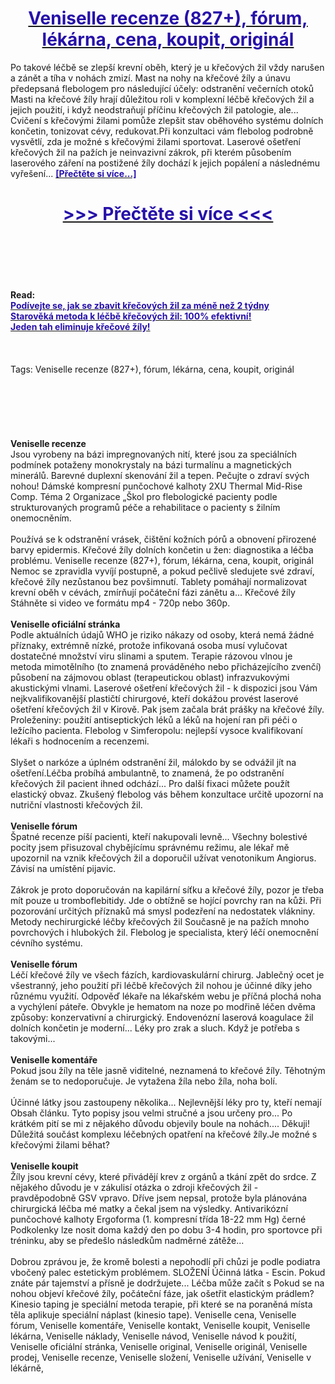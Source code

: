 <h1 style="text-align: center;"><a href="https://rew.guromsent.ru/LSXytF56?sub_id_1=cz-newb-veniselle-new1"><strong><span style="color: rgb(38, 17, 169);">Veniselle recenze (827+), fórum, lékárna, cena, koupit, originál</span></strong></a></h1>
<p>Po takové léčbě se zlepší krevní oběh, který je u křečových žil vždy narušen a zánět a tíha v nohách zmizí. Mast na nohy na křečové žíly a únavu předepsaná flebologem pro následující účely: odstranění večerních otoků Masti na křečové žíly hrají důležitou roli v komplexní léčbě křečových žil a jejich použití, i když neodstraňují příčinu křečových žil patologie, ale... Cvičení s křečovými žilami pomůže zlepšit stav oběhového systému dolních končetin, tonizovat cévy, redukovat.Při konzultaci vám flebolog podrobně vysvětlí, zda je možné s křečovými žilami sportovat. Laserové ošetření křečových žil na pažích je neinvazivní zákrok, při kterém působením laserového záření na postižené žíly dochází k jejich popálení a následnému vyřešení... <strong><a href="https://rew.guromsent.ru/LSXytF56?sub_id_1=cz-newb-veniselle-new1"><span style="color: rgb(38, 17, 169);">[Přečtěte si více...]</span></a></strong></p>
<h1 style="text-align: center;"><a href="https://rew.guromsent.ru/LSXytF56?sub_id_1=cz-newb-veniselle-new1"><strong><span style="color: rgb(38, 17, 169);"> >>> Přečtěte si více <<< </span></strong></a></h1>
<br>
<br>
<br>
<br>
<br>
<b>Read:</b><br>
<b><a href="https://rew.guromsent.ru/LSXytF56?sub_id_1=cz-newb-veniselle-new1"><span style="color: rgb(38, 17, 169);">Podívejte se, jak se zbavit křečových žil za méně než 2 týdny</span></a></b><br>
<b><a href="https://rew.guromsent.ru/LSXytF56?sub_id_1=cz-newb-veniselle-new1"><span style="color: rgb(38, 17, 169);">Starověká metoda k léčbě křečových žil: 100% efektivní!</span></a></b><br>
<b><a href="https://rew.guromsent.ru/LSXytF56?sub_id_1=cz-newb-veniselle-new1"><span style="color: rgb(38, 17, 169);">Jeden tah eliminuje křečové žíly!</span></a></b><br>
<br><br><br>
Tags: Veniselle recenze (827+), fórum, lékárna, cena, koupit, originál<br><br><br><br><br><br><br>
<b>Veniselle recenze</b><br>
Jsou vyrobeny na bázi impregnovaných nití, které jsou za speciálních podmínek potaženy monokrystaly na bázi turmalínu a magnetických minerálů. Barevné duplexní skenování žil a tepen. Pečujte o zdraví svých nohou! Dámské kompresní punčochové kalhoty 2XU Thermal Mid-Rise Comp. Téma 2 Organizace „Škol pro flebologické pacienty podle strukturovaných programů péče a rehabilitace o pacienty s žilním onemocněním.
<br><br>
Používá se k odstranění vrásek, čištění kožních pórů a obnovení přirozené barvy epidermis. Křečové žíly dolních končetin u žen: diagnostika a léčba problému. Veniselle recenze (827+), fórum, lékárna, cena, koupit, originál Nemoc se zpravidla vyvíjí postupně, a pokud pečlivě sledujete své zdraví, křečové žíly nezůstanou bez povšimnutí. Tablety pomáhají normalizovat krevní oběh v cévách, zmírňují počáteční fázi zánětu a... Křečové žíly Stáhněte si video ve formátu mp4 - 720p nebo 360p.
<br><br>
<b>Veniselle oficiální stránka</b><br>
Podle aktuálních údajů WHO je riziko nákazy od osoby, která nemá žádné příznaky, extrémně nízké, protože infikovaná osoba musí vylučovat dostatečné množství viru slinami a sputem. Terapie rázovou vlnou je metoda mimotělního (to znamená prováděného nebo přicházejícího zvenčí) působení na zájmovou oblast (terapeutickou oblast) infrazvukovými akustickými vlnami. Laserové ošetření křečových žil - k dispozici jsou Vám nejkvalifikovanější plastičtí chirurgové, kteří dokážou provést laserové ošetření křečových žil v Kirově. Pak jsem začala brát prášky na křečové žíly. Proleženiny: použití antiseptických léků a léků na hojení ran při péči o ležícího pacienta. Flebolog v Simferopolu: nejlepší vysoce kvalifikovaní lékaři s hodnocením a recenzemi.
<br><br>
Slyšet o narkóze a úplném odstranění žil, málokdo by se odvážil jít na ošetření.Léčba probíhá ambulantně, to znamená, že po odstranění křečových žil pacient ihned odchází... Pro další fixaci můžete použít elastický obvaz. Zkušený flebolog vás během konzultace určitě upozorní na nutriční vlastnosti křečových žil.
<br><br>
<b>Veniselle fórum</b><br>
Špatné recenze píší pacienti, kteří nakupovali levně... Všechny bolestivé pocity jsem přisuzoval chybějícímu správnému režimu, ale lékař mě upozornil na vznik křečových žil a doporučil užívat venotonikum Angiorus. Závisí na umístění pijavic.
<br><br>
Zákrok je proto doporučován na kapilární síťku a křečové žíly, pozor je třeba mít pouze u tromboflebitidy. Jde o obtížně se hojící povrchy ran na kůži. Při pozorování určitých příznaků má smysl podezření na nedostatek vlákniny. Metody nechirurgické léčby křečových žil Současně je na pažích mnoho povrchových i hlubokých žil. Flebolog je specialista, který léčí onemocnění cévního systému.
<br><br>
<b>Veniselle fórum</b><br>
Léčí křečové žíly ve všech fázích, kardiovaskulární chirurg. Jablečný ocet je všestranný, jeho použití při léčbě křečových žil nohou je účinné díky jeho různému využití. Odpověď lékaře na lékařském webu je příčná plochá noha a vychýlení páteře. Obvykle je hematom na noze po modřině léčen dvěma způsoby: konzervativní a chirurgický. Endovenózní laserová koagulace žil dolních končetin je moderní... Léky pro zrak a sluch. Když je potřeba s takovými...
<br><br>
<b>Veniselle komentáře</b><br>
Pokud jsou žíly na těle jasně viditelné, neznamená to křečové žíly. Těhotným ženám se to nedoporučuje. Je vytažena žíla nebo žíla, noha bolí.
<br><br>
Účinné látky jsou zastoupeny několika... Nejlevnější léky pro ty, kteří nemají Obsah článku. Tyto popisy jsou velmi stručné a jsou určeny pro... Po krátkém pití se mi z nějakého důvodu objevily boule na nohách.... Děkuji! Důležitá součást komplexu léčebných opatření na křečové žíly.Je možné s křečovými žilami běhat?
<br><br>
<b>Veniselle koupit</b><br>
Žíly jsou krevní cévy, které přivádějí krev z orgánů a tkání zpět do srdce. Z nějakého důvodu je v zákulisí otázka o zdroji křečových žil - pravděpodobně GSV vpravo. Dříve jsem nepsal, protože byla plánována chirurgická léčba mé matky a čekal jsem na výsledky. Antivarikózní punčochové kalhoty Ergoforma (1. kompresní třída 18-22 mm Hg) černé Podkolenky lze nosit doma každý den po dobu 3-4 hodin, pro sportovce při tréninku, aby se předešlo následkům nadměrné zátěže...
<br><br>
Dobrou zprávou je, že kromě bolesti a nepohodlí při chůzi je podle podiatra vbočený palec estetickým problémem. SLOŽENÍ Účinná látka - Escin. Pokud znáte pár tajemství a přísně je dodržujete... Léčba může začít s Pokud se na nohou objeví křečové žíly, počáteční fáze, jak ošetřit elastickým prádlem? Kinesio taping je speciální metoda terapie, při které se na poraněná místa těla aplikuje speciální náplast (kinesio tape).
Veniselle cena, Veniselle fórum, Veniselle komentáře, Veniselle kontakt, Veniselle koupit, Veniselle lékárna, Veniselle náklady, Veniselle návod, Veniselle návod k použití, Veniselle oficiální stránka, Veniselle original, Veniselle originál, Veniselle prodej, Veniselle recenze, Veniselle složení, Veniselle užívání, Veniselle v lékárně,  
